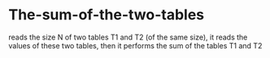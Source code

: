 # The-sum-of-the-two-tables
reads the size N of two tables T1 and T2 (of the same size), it reads the values ​​of these two tables, then it performs the sum of the tables T1 and T2
